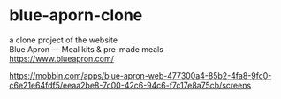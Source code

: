 # blue-aporn-clone

a clone project of the website <br>
Blue Apron — Meal kits & pre-made meals <br>
https://www.blueapron.com/ <br>

https://mobbin.com/apps/blue-apron-web-477300a4-85b2-4fa8-9fc0-c6e21e64fdf5/eeaa2be8-7c00-42c6-94c6-f7c17e8a75cb/screens
